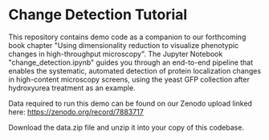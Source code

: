# Change Detection Tutorial

This repository contains demo code as a companion to our forthcoming book chapter "Using dimensionality reduction to
visualize phenotypic changes in high-throughput microscopy". The Jupyter Notebook "change_detection.ipynb" 
guides you through an end-to-end pipeline that enables the systematic, automated detection of protein localization 
changes in high-content microscopy screens, using the yeast GFP collection after hydroxyurea treatment as an example.

Data required to run this demo can be found on our Zenodo upload linked here:
https://zenodo.org/record/7883717

Download the data.zip file and unzip it into your copy of this codebase.

